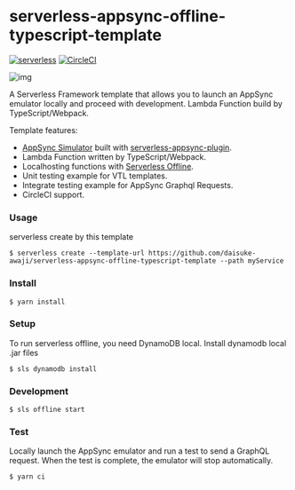 # serverless-appsync-offline-typescript-template

[![serverless](http://public.serverless.com/badges/v3.svg)](http://www.serverless.com) [![CircleCI](https://circleci.com/gh/daisuke-awaji/serverless-appsync-offline-typescript-template.svg?style=svg)](https://app.circleci.com/pipelines/github/daisuke-awaji/serverless-appsync-offline-typescript-template)

![img](https://camo.qiitausercontent.com/3d945a6fa4a12ac47835c7b0de416ebfee9de9c9/68747470733a2f2f71696974612d696d6167652d73746f72652e73332e61702d6e6f727468656173742d312e616d617a6f6e6177732e636f6d2f302f3136333539312f34323131623634322d303939392d613338642d376239392d3338623030306162363965652e676966)

A Serverless Framework template that allows you to launch an AppSync emulator locally and proceed with development. Lambda Function build by TypeScript/Webpack.

Template features:
- [AppSync Simulator](https://github.com/bboure/serverless-appsync-simulator) built with [serverless-appsync-plugin](https://github.com/sid88in/serverless-appsync-plugin).
- Lambda Function written by TypeScript/Webpack.
- Localhosting functions with [Serverless Offline](https://github.com/dherault/serverless-offline).
- Unit testing example for VTL templates.
- Integrate testing example for AppSync Graphql Requests.
- CircleCI support.

### Usage

serverless create by this template

```
$ serverless create --template-url https://github.com/daisuke-awaji/serverless-appsync-offline-typescript-template --path myService
```

### Install

```
$ yarn install
```

### Setup

To run serverless offline, you need DynamoDB local.
Install dynamodb local .jar files

```
$ sls dynamodb install
```

### Development

```
$ sls offline start
```

### Test

Locally launch the AppSync emulator and run a test to send a GraphQL request. When the test is complete, the emulator will stop automatically.

```
$ yarn ci
```
